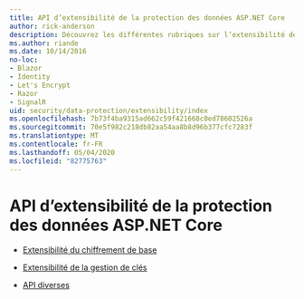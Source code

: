 ```yaml
---
title: API d’extensibilité de la protection des données ASP.NET Core
author: rick-anderson
description: Découvrez les différentes rubriques sur l’extensibilité de la protection des données ASP.NET Core.
ms.author: riande
ms.date: 10/14/2016
no-loc:
- Blazor
- Identity
- Let's Encrypt
- Razor
- SignalR
uid: security/data-protection/extensibility/index
ms.openlocfilehash: 7b73f4ba9315ad662c59f421668c0ed78602526a
ms.sourcegitcommit: 70e5f982c218db82aa54aa8b8d96b377cfc7283f
ms.translationtype: MT
ms.contentlocale: fr-FR
ms.lasthandoff: 05/04/2020
ms.locfileid: "82775763"
---
```

# <a name="aspnet-core-data-protection-extensibility-apis"></a>API d’extensibilité de la protection des données ASP.NET Core

* [Extensibilité du chiffrement de base](xref:security/data-protection/extensibility/core-crypto)

* [Extensibilité de la gestion de clés](xref:security/data-protection/extensibility/key-management)

* [API diverses](xref:security/data-protection/extensibility/misc-apis)
